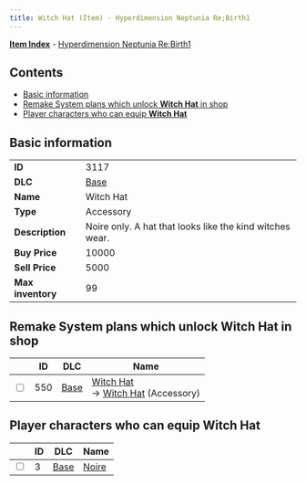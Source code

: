 ```yaml
---
title: Witch Hat (Item) - Hyperdimension Neptunia Re;Birth1
---
```


[**Item Index**](/neptunia/rb1/item/index.html) - [Hyperdimension Neptunia Re;Birth1](/neptunia/rb1)

## Contents

- [Basic information](#basic-information)
- [Remake System plans which unlock **Witch Hat** in shop](#remake-system-plans-which-unlock-witch-hat-in-shop)
- [Player characters who can equip **Witch Hat**](#player-characters-who-can-equip-witch-hat)
## Basic information

|   |   |
| -- | -- |
| **ID** | 3117 |
| **DLC** | [Base](/neptunia/rb1/dlc/1-base.html) |
| **Name** | Witch Hat |
| **Type** | Accessory |
| **Description** | Noire only. A hat that looks like the kind witches wear. |
| **Buy Price** | 10000 |
| **Sell Price** | 5000 |
| **Max inventory** | 99 |


## Remake System plans which unlock **Witch Hat** in shop

|    | ID | DLC | Name |
| -- | -- | --- | ---- |
| <input type="checkbox" id="rb1-remake-1-550" class="trackbox" /> | 550 | [Base](/neptunia/rb1/dlc/1-base.html) | [Witch Hat](/neptunia/rb1/remake/1-550-witch-hat.html)<br /> → [Witch Hat](/neptunia/rb1/item/1-3117-witch-hat.html) (Accessory) |


## Player characters who can equip **Witch Hat**

|    | ID | DLC | Name |
| -- | -- | --- | ---- |
| <input type="checkbox" id="rb1-player-1-3" class="trackbox" /> | 3 | [Base](/neptunia/rb1/dlc/1-base.html) | [Noire](/neptunia/rb1/player/1-3-noire.html) |
